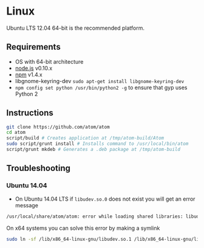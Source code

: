 # Linux

Ubuntu LTS 12.04 64-bit is the recommended platform.

## Requirements

  * OS with 64-bit architecture
  * [node.js](http://nodejs.org/download/) v0.10.x
  * [npm](http://www.npmjs.org/) v1.4.x  
  * libgnome-keyring-dev `sudo apt-get install libgnome-keyring-dev`
  * `npm config set python /usr/bin/python2 -g` to ensure that gyp uses Python 2

## Instructions

  ```sh
  git clone https://github.com/atom/atom
  cd atom
  script/build # Creates application at /tmp/atom-build/Atom
  sudo script/grunt install # Installs command to /usr/local/bin/atom
  script/grunt mkdeb # Generates a .deb package at /tmp/atom-build
  ```

## Troubleshooting

### Ubuntu 14.04

 * On Ubuntu 14.04 LTS if `libudev.so.0` does not exist you will get an error message

  ```sh
  /usr/local/share/atom/atom: error while loading shared libraries: libudev.so.0: cannot open shared object file: No such file or directory
  ```
On x64 systems you can solve this error by making a symlink

  ```sh
  sudo ln -sf /lib/x86_64-linux-gnu/libudev.so.1 /lib/x86_64-linux-gnu/libudev.so.0`
  ```

